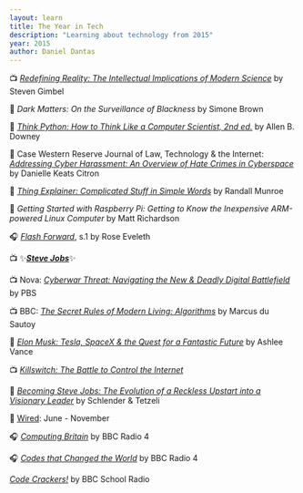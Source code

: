 ```yaml
---
layout: learn
title: The Year in Tech
description: "Learning about technology from 2015"
year: 2015
author: Daniel Dantas
---
```


📺 _[Redefining Reality: The Intellectual Implications of Modern Science](https://www.thegreatcoursesplus.com/redefining-reality-the-intellectual-implications-of-modern-science)_ by Steven Gimbel <!-- 2/21/2025 -->

📕 *Dark Matters: On the Surveillance of Blackness* by Simone Brown <!-- 10/24/2024 -->

📕 [*Think Python: How to Think Like a Computer Scientist, 2nd ed.*](https://allendowney.github.io/ThinkPython/) by Allen B. Downey <!-- 4/28/2024 -->

📄 Case Western Reserve Journal of Law, Technology & the Internet: [_Addressing Cyber Harassment: An Overview of Hate Crimes in Cyberspace_](https://papers.ssrn.com/sol3/papers.cfm?abstract_id=2932358) by Danielle Keats Citron <!-- 3/27/2024 -->

📕 [*Thing Explainer: Complicated Stuff in Simple Words*](https://en.wikipedia.org/wiki/Thing_Explainer) by Randall Munroe <!-- 3/30/2023 -->

📕 *Getting Started with Raspberry Pi: Getting to Know the Inexpensive ARM-powered Linux Computer* by Matt Richardson <!-- 2/16/2023 -->

🎧 _[Flash Forward](https://www.flashforwardpod.com/)_, s.1 by Rose Eveleth <!-- 11/21/2017 -->

📺 ✨[***Steve Jobs***](https://en.wikipedia.org/wiki/Steve_Jobs_(film))✨ <!-- 3/30/2017 -->

📺 Nova: [_Cyberwar Threat: Navigating the New & Deadly Digital Battlefield_](https://www.pbs.org/wgbh/nova/video/cyberwar-threat/) by PBS <!-- 3/25/2017 -->

📺 BBC: [_The Secret Rules of Modern Living: Algorithms_](https://www.bbc.co.uk/programmes/p030s6b3) by Marcus du Sautoy <!-- 3/25/2017 -->

📕 [_Elon Musk: Tesla, SpaceX & the Quest for a Fantastic Future_](https://en.wikipedia.org/wiki/Elon_Musk:_Tesla,_SpaceX,_and_the_Quest_for_a_Fantastic_Future) by Ashlee Vance <!-- 2/22/2017 -->

📺 [_Killswitch: The Battle to Control the Internet_](https://en.wikipedia.org/wiki/Killswitch_(film)) <!-- 1/24/2017 -->

📕 [_Becoming Steve Jobs: The Evolution of a Reckless Upstart into a Visionary Leader_](https://en.wikipedia.org/wiki/Becoming_Steve_Jobs) by Schlender & Tetzeli <!-- 9/28/2016 -->

📔 [Wired](https://www.wired.com/): June - November <!-- 7/4/2016 -->

🎧 [_Computing Britain_](https://www.bbc.co.uk/programmes/b06bq6j1) by BBC Radio 4 <!-- 5/26/2016 -->

🎧 [_Codes that Changed the World_](https://www.bbc.co.uk/programmes/b05qqhqp) by BBC Radio 4 <!-- 5/26/2016 -->

[_Code Crackers!_](https://www.bbc.co.uk/programmes/p02fqz4m) by BBC School Radio 



